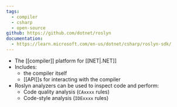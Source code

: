 ```yaml
---
tags:
  - compiler
  - csharp
  - open-source
github: https://github.com/dotnet/roslyn
documentation:
  - https://learn.microsoft.com/en-us/dotnet/csharp/roslyn-sdk/
---
```

- The [[compiler]] platform for [[NET|.NET]]
- Includes:
	- the compiler itself
	- [[API]]s for interacting with the compiler
- Roslyn analyzers can be used to inspect code and perform:
	- Code quality analysis (`CAxxxx` rules)
	- Code-style analysis (`IDExxxx` rules)
